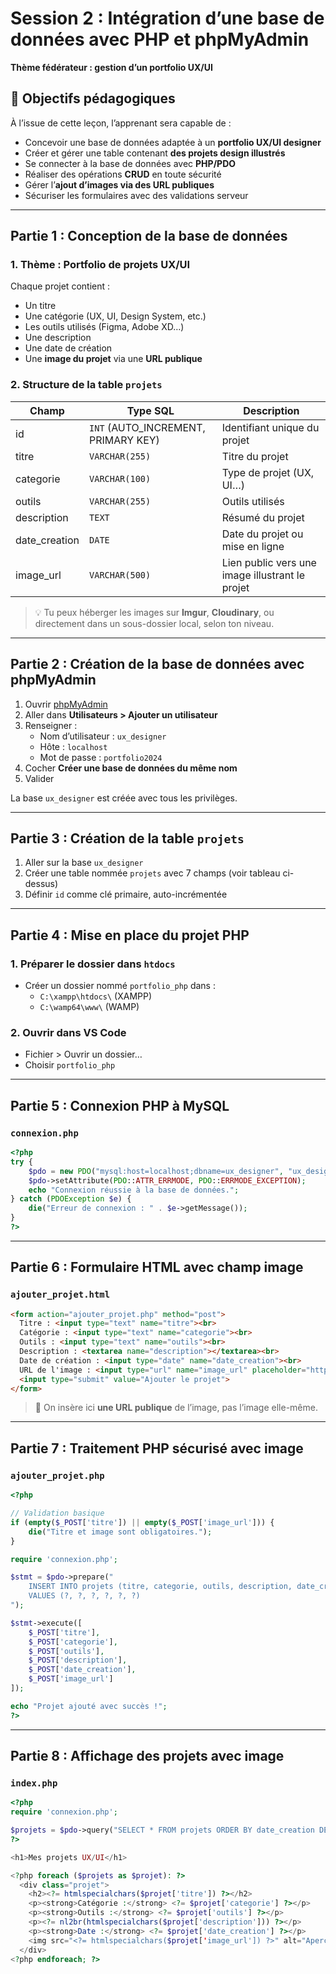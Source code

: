 # Session 2 : Intégration d’une base de données avec PHP et phpMyAdmin  

**Thème fédérateur : gestion d’un portfolio UX/UI**


## 🎯 Objectifs pédagogiques

À l’issue de cette leçon, l’apprenant sera capable de :

- Concevoir une base de données adaptée à un **portfolio UX/UI designer**
- Créer et gérer une table contenant **des projets design illustrés**
- Se connecter à la base de données avec **PHP/PDO**
- Réaliser des opérations **CRUD** en toute sécurité
- Gérer l’**ajout d’images via des URL publiques**
- Sécuriser les formulaires avec des validations serveur

---

## Partie 1 : Conception de la base de données

### 1. Thème : Portfolio de projets UX/UI

Chaque projet contient :
- Un titre
- Une catégorie (UX, UI, Design System, etc.)
- Les outils utilisés (Figma, Adobe XD…)
- Une description
- Une date de création
- Une **image du projet** via une **URL publique**

### 2. Structure de la table `projets`

| Champ         | Type SQL                            | Description                              |
|---------------|-------------------------------------|------------------------------------------|
| id            | `INT` (AUTO_INCREMENT, PRIMARY KEY) | Identifiant unique du projet             |
| titre         | `VARCHAR(255)`                      | Titre du projet                          |
| categorie     | `VARCHAR(100)`                      | Type de projet (UX, UI…)                 |
| outils        | `VARCHAR(255)`                      | Outils utilisés                           |
| description   | `TEXT`                              | Résumé du projet                          |
| date_creation | `DATE`                              | Date du projet ou mise en ligne           |
| image_url     | `VARCHAR(500)`                      | Lien public vers une image illustrant le projet |

> 💡 Tu peux héberger les images sur **Imgur**, **Cloudinary**, ou directement dans un sous-dossier local, selon ton niveau.

---

## Partie 2 : Création de la base de données avec phpMyAdmin

1. Ouvrir [phpMyAdmin](http://localhost/phpmyadmin)  
2. Aller dans **Utilisateurs > Ajouter un utilisateur**
3. Renseigner :
   - Nom d’utilisateur : `ux_designer`
   - Hôte : `localhost`
   - Mot de passe : `portfolio2024`
4. Cocher **Créer une base de données du même nom**
5. Valider

La base `ux_designer` est créée avec tous les privilèges.

---

## Partie 3 : Création de la table `projets`

1. Aller sur la base `ux_designer`
2. Créer une table nommée `projets` avec 7 champs (voir tableau ci-dessus)
3. Définir `id` comme clé primaire, auto-incrémentée

---

## Partie 4 : Mise en place du projet PHP

### 1. Préparer le dossier dans `htdocs`

- Créer un dossier nommé `portfolio_php` dans :
  - `C:\xampp\htdocs\` (XAMPP)
  - `C:\wamp64\www\` (WAMP)

### 2. Ouvrir dans VS Code

- Fichier > Ouvrir un dossier…
- Choisir `portfolio_php`

---

## Partie 5 : Connexion PHP à MySQL

### `connexion.php`

```php
<?php
try {
    $pdo = new PDO("mysql:host=localhost;dbname=ux_designer", "ux_designer", "portfolio2024");
    $pdo->setAttribute(PDO::ATTR_ERRMODE, PDO::ERRMODE_EXCEPTION);
    echo "Connexion réussie à la base de données.";
} catch (PDOException $e) {
    die("Erreur de connexion : " . $e->getMessage());
}
?>
```

---

## Partie 6 : Formulaire HTML avec champ image

### `ajouter_projet.html`

```html
<form action="ajouter_projet.php" method="post">
  Titre : <input type="text" name="titre"><br>
  Catégorie : <input type="text" name="categorie"><br>
  Outils : <input type="text" name="outils"><br>
  Description : <textarea name="description"></textarea><br>
  Date de création : <input type="date" name="date_creation"><br>
  URL de l'image : <input type="url" name="image_url" placeholder="https://..."><br>
  <input type="submit" value="Ajouter le projet">
</form>
```

> 🔗 On insère ici **une URL publique** de l’image, pas l’image elle-même.

---

## Partie 7 : Traitement PHP sécurisé avec image

### `ajouter_projet.php`

```php
<?php

// Validation basique
if (empty($_POST['titre']) || empty($_POST['image_url'])) {
    die("Titre et image sont obligatoires.");
}

require 'connexion.php';

$stmt = $pdo->prepare("
    INSERT INTO projets (titre, categorie, outils, description, date_creation, image_url)
    VALUES (?, ?, ?, ?, ?, ?)
");

$stmt->execute([
    $_POST['titre'],
    $_POST['categorie'],
    $_POST['outils'],
    $_POST['description'],
    $_POST['date_creation'],
    $_POST['image_url']
]);

echo "Projet ajouté avec succès !";
?>
```

---

## Partie 8 : Affichage des projets avec image

### `index.php`

```php
<?php
require 'connexion.php';

$projets = $pdo->query("SELECT * FROM projets ORDER BY date_creation DESC")->fetchAll();
?>

<h1>Mes projets UX/UI</h1>

<?php foreach ($projets as $projet): ?>
  <div class="projet">
    <h2><?= htmlspecialchars($projet['titre']) ?></h2>
    <p><strong>Catégorie :</strong> <?= $projet['categorie'] ?></p>
    <p><strong>Outils :</strong> <?= $projet['outils'] ?></p>
    <p><?= nl2br(htmlspecialchars($projet['description'])) ?></p>
    <p><strong>Date :</strong> <?= $projet['date_creation'] ?></p>
    <img src="<?= htmlspecialchars($projet['image_url']) ?>" alt="Aperçu du projet" width="300">
  </div>
<?php endforeach; ?>
```
